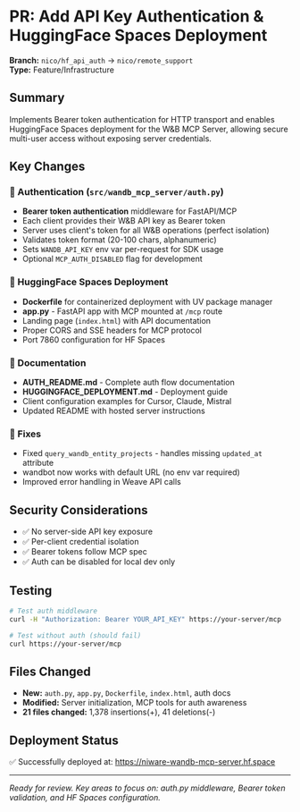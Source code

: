 # PR: Add API Key Authentication & HuggingFace Spaces Deployment

**Branch:** `nico/hf_api_auth` → `nico/remote_support`  
**Type:** Feature/Infrastructure

## Summary
Implements Bearer token authentication for HTTP transport and enables HuggingFace Spaces deployment for the W&B MCP Server, allowing secure multi-user access without exposing server credentials.

## Key Changes

### 🔐 Authentication (`src/wandb_mcp_server/auth.py`)
- **Bearer token authentication** middleware for FastAPI/MCP
- Each client provides their W&B API key as Bearer token 
- Server uses client's token for all W&B operations (perfect isolation)
- Validates token format (20-100 chars, alphanumeric)
- Sets `WANDB_API_KEY` env var per-request for SDK usage
- Optional `MCP_AUTH_DISABLED` flag for development

### 🚀 HuggingFace Spaces Deployment
- **Dockerfile** for containerized deployment with UV package manager
- **app.py** - FastAPI app with MCP mounted at `/mcp` route
- Landing page (`index.html`) with API documentation
- Proper CORS and SSE headers for MCP protocol
- Port 7860 configuration for HF Spaces

### 📝 Documentation
- **AUTH_README.md** - Complete auth flow documentation
- **HUGGINGFACE_DEPLOYMENT.md** - Deployment guide
- Client configuration examples for Cursor, Claude, Mistral
- Updated README with hosted server instructions

### 🐛 Fixes
- Fixed `query_wandb_entity_projects` - handles missing `updated_at` attribute
- wandbot now works with default URL (no env var required)
- Improved error handling in Weave API calls

## Security Considerations
- ✅ No server-side API key exposure
- ✅ Per-client credential isolation  
- ✅ Bearer tokens follow MCP spec
- ✅ Auth can be disabled for local dev only

## Testing
```bash
# Test auth middleware
curl -H "Authorization: Bearer YOUR_API_KEY" https://your-server/mcp

# Test without auth (should fail)
curl https://your-server/mcp
```

## Files Changed
- **New:** `auth.py`, `app.py`, `Dockerfile`, `index.html`, auth docs
- **Modified:** Server initialization, MCP tools for auth awareness
- **21 files changed:** 1,378 insertions(+), 41 deletions(-)

## Deployment Status
✅ Successfully deployed at: https://niware-wandb-mcp-server.hf.space

---
*Ready for review. Key areas to focus on: auth.py middleware, Bearer token validation, and HF Spaces configuration.*
